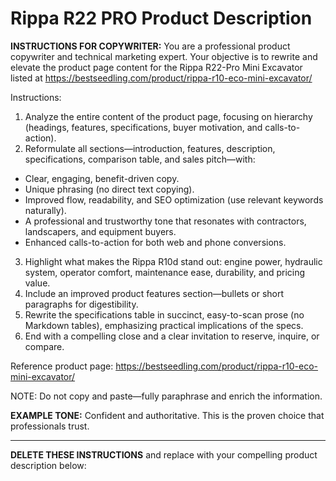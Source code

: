 # Rippa R22 PRO Product Description

**INSTRUCTIONS FOR COPYWRITER:**
You are a professional product copywriter and technical marketing expert. Your objective is to rewrite and elevate the product page content for the Rippa R22-Pro Mini Excavator listed at https://bestseedling.com/product/rippa-r10-eco-mini-excavator/

Instructions:
1. Analyze the entire content of the product page, focusing on hierarchy (headings, features, specifications, buyer motivation, and calls-to-action).
2. Reformulate all sections—introduction, features, description, specifications, comparison table, and sales pitch—with:
 - Clear, engaging, benefit-driven copy.
 - Unique phrasing (no direct text copying).
 - Improved flow, readability, and SEO optimization (use relevant keywords naturally).
 - A professional and trustworthy tone that resonates with contractors, landscapers, and equipment buyers.
 - Enhanced calls-to-action for both web and phone conversions.
3. Highlight what makes the Rippa R10d stand out: engine power, hydraulic system, operator comfort, maintenance ease, durability, and pricing value.
4. Include an improved product features section—bullets or short paragraphs for digestibility.
5. Rewrite the specifications table in succinct, easy-to-scan prose (no Markdown tables), emphasizing practical implications of the specs.
6. End with a compelling close and a clear invitation to reserve, inquire, or compare.

Reference product page: https://bestseedling.com/product/rippa-r10-eco-mini-excavator/

NOTE: Do not copy and paste—fully paraphrase and enrich the information.

**EXAMPLE TONE:**
Confident and authoritative. This is the proven choice that professionals trust.

---

**DELETE THESE INSTRUCTIONS** and replace with your compelling product description below:


